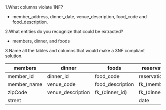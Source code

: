 1.What columns violate 1NF?
- member_address, dinner_date, venue_description, food_code and food_description.

2.What entities do you recognize that could be extracted?
- members, dinner, and foods

3.Name all the tables and columns that would make a 3NF compliant solution.

 | members     | dinner            | foods            | reservations    |
   | ----------- | ----------------- | ---------------- | --------------- |
   | member_id   | dinner_id         | food_code        | reservations_id |
   | member_name | venue_code        | food_description | fk\_(member_id) |
   | zipCode     | venue_description | fk\_(dinner_id)  | fk\_(dinner_id) |
   | street      |                   |                  | date            |
